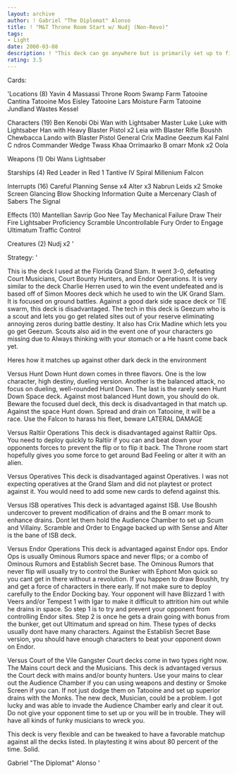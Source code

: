 ```yaml
---
layout: archive
author: ! Gabriel "The Diplomat" Alonso
title: ! "M&T Throne Room Start w/ Nudj (Non-Revo)"
tags:
- Light
date: 2000-03-08
description: ! "This deck can go anywhere but is primarily set up to fight on Tatooine and has a modest space package."
rating: 3.5
---
```

Cards: 

'Locations (8)
Yavin 4 Massassi Throne Room
Swamp
Farm
Tatooine Cantina
Tatooine Mos Eisley
Tatooine Lars Moisture Farm
Tatooine Jundland Wastes
Kessel

Characters (19)
Ben Kenobi
Obi Wan with Lightsaber
Master Luke
Luke with Lightsaber
Han with Heavy Blaster Pistol x2
Leia with Blaster Rifle
Boushh
Chewbacca
Lando with Blaster Pistol
General Crix Madine
Geezum
Kal Falnl C ndros
Commander Wedge
Twass Khaa
Orrimaarko
B omarr Monk x2
Oola

Weapons (1)
Obi Wans Lightsaber

Starships (4)
Red Leader in Red 1
Tantive IV
Spiral
Millenium Falcon

Interrupts (16)
Careful Planning
Sense x4
Alter x3
Nabrun Leids x2
Smoke Screen
Glancing Blow
Shocking Information
Quite a Mercenary
Clash of Sabers
The Signal

Effects (10)
Mantellian Savrip
Goo Nee Tay
Mechanical Failure
Draw Their Fire
Lightsaber Proficiency
Scramble
Uncontrollable Fury
Order to Engage
Ultimatum
Traffic Control

Creatures (2)
Nudj x2
'

Strategy: '

This is the deck I used at the Florida Grand Slam. It went 3-0, defeating Court Musicians, Court Bounty Hunters, and Endor Operations. It is very similar to the deck Charlie Herren used to win the event undefeated and is based off of Simon Moores deck which he used to win the UK Grand Slam. It is focused on ground battles. Against a good dark side space deck or TIE swarm, this deck is disadvantaged. The tech in this deck is Geezum who is a scout and lets you go get related sites out of your reserve eliminating annoying zeros during battle destiny. It also has Crix Madine which lets you go get Geezum. Scouts also aid in the event one of your characters go missing due to Always thinking with your stomach or a He hasnt come back yet.

Heres how it matches up against other dark deck in the environment

Versus Hunt Down Hunt down comes in three flavors. One is the low character, high destiny, dueling version. Another is the balanced attack, no focus on dueling, well-rounded Hunt Down. The last is the rarely seen Hunt Down Space deck. Against most balanced Hunt down, you should do ok. Beware the focused duel deck, this deck is disadvantaged in that match up. Against the space Hunt down. Spread and drain on Tatooine, it will be a race. Use the Falcon to harass his fleet, beware LATERAL DAMAGE

Versus Raltiir Operations This deck is disadvantaged against Raltiir Ops. You need to deploy quickly to Raltiir if you can and beat down your opponents forces to prevent the flip or to flip it back. The Throne room start hopefully gives you some force to get around Bad Feeling or alter it with an alien.

Versus Operatives This deck is disadvantaged against Operatives. I was not expecting operatives at the Grand Slam and did not playtest or protect against it. You would need to add some new cards to defend against this.

Versus ISB operatives This deck is advantaged against ISB. Use Boushh undercover to prevent modification of drains and the B omarr monk to enhance drains. Dont let them hold the Audience Chamber to set up Scum and Villainy. Scramble and Order to Engage backed up with Sense and Alter is the bane of ISB deck.

Versus Endor Operations This deck is advantaged against Endor ops. Endor Ops is usually Ominous Rumors space and never flips; or a combo of Ominous Rumors and Establish Secret base. The Ominous Rumors that never flip will usually try to control the Bunker with Ephont Mon quick so you cant get in there without a revolution. If you happen to draw Boushh, try and get a force of characters in there early. If not make sure to deploy carefully to the Endor Docking bay. Your opponent will have Blizzard 1 with Veers and/or Tempest 1 with Igar to make it difficult to attrition him out while he drains in space. So step 1 is to try and prevent your opponent from controlling Endor sites. Step 2 is once he gets a drain going with bonus from the bunker, get out Ultimatum and spread on him. These types of decks usually dont have many characters. Against the Establish Secret Base version, you should have enough characters to beat your opponent down on Endor.

Versus Court of the Vile Gangster Court decks come in two types right now. The Mains court deck and the Musicians. This deck is advantaged versus the Court deck with mains and/or bounty hunters. Use your mains to clear out the Audience Chamber if you can using weapons and destiny or Smoke Screen if you can. If not just dodge them on Tatooine and set up superior drains with the Monks. The new deck, Musician, could be a problem. I got lucky and was able to invade the Audience Chamber early and clear it out. Do not give your opponent time to set up or you will be in trouble. They will have all kinds of funky musicians to wreck you.

This deck is very flexible and can be tweaked to have a favorable matchup against all the decks listed. In playtesting it wins about 80 percent of the time. Solid.

Gabriel "The Diplomat" Alonso '